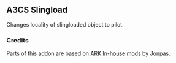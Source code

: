 ## A3CS Slingload
Changes locality of slingloaded object to pilot.

### Credits
Parts of this addon are based on [ARK In-house mods](https://github.com/Cyruz143/ark_inhouse/tree/master/addons/ark_sling_loading) by [Jonpas](http://github.com/jonpas).
